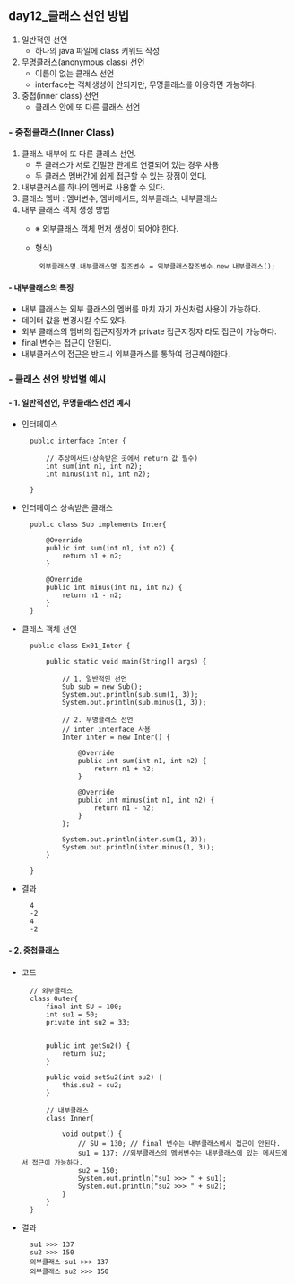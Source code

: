 ## day12_클래스 선언 방법
1. 일반적인 선언
    - 하나의 java 파일에 class 키워드 작성
2. 무명클래스(anonymous class) 선언
    - 이름이 없는 클래스 선언
    - interface는 객체생성이 안되지만, 무명클래스를 이용하면 가능하다.
3. 중첩(inner class) 선언
    - 클래스 안에 또 다른 클래스 선언

### - 중첩클래스(Inner Class)
1. 클래스 내부에 또 다른 클래스 선언.
    - 두 클래스가 서로 긴밀한 관계로 연결되어 있는 경우 사용
    - 두 클래스 멤버간에 쉽게 접근할 수 있는 장점이 있다.
2. 내부클래스를 하나의 멤버로 사용할 수 있다.
3. 클래스 멤버 : 멤버변수, 멤버메서드, 외부클래스, 내부클래스
4. 내부 클래스 객체 생성 방법
   - ※ 외부클래스 객체 먼저 생성이 되어야 한다.

    -  형식) 

            외부클래스명.내부클래스명 참조변수 = 외부클래스참조변수.new 내부클래스();

#### - 내부클래스의 특징
- 내부 클래스는 외부 클래스의 멤버를 마치 자기 자신처럼 사용이 가능하다.
 - 데이터 값을 변경시킬 수도 있다.
 - 외부 클래스의 멤버의 접근지정자가 private 접근지정자 라도 접근이 가능하다.
 - final 변수는 접근이 안된다.
- 내부클래스의 접근은 반드시 외부클래스를 통하여 접근해야한다.

### - 클래스 선언 방법별 예시
#### - 1. 일반적선언, 무명클래스 선언 예시

- 인터페이스 

        public interface Inter {
            
            // 추상메서드(상속받은 곳에서 return 값 필수)
            int sum(int n1, int n2);
            int minus(int n1, int n2);

        }

- 인터페이스 상속받은 클래스

        public class Sub implements Inter{

            @Override
            public int sum(int n1, int n2) {
                return n1 + n2;
            }

            @Override
            public int minus(int n1, int n2) {
                return n1 - n2;
            }
        }

- 클래스 객체 선언

        public class Ex01_Inter {

            public static void main(String[] args) {

                // 1. 일반적인 선언
                Sub sub = new Sub();
                System.out.println(sub.sum(1, 3));
                System.out.println(sub.minus(1, 3));
                
                // 2. 무명클래스 선언
                // inter interface 사용 
                Inter inter = new Inter() {
                    
                    @Override
                    public int sum(int n1, int n2) {
                        return n1 + n2;
                    }
                    
                    @Override
                    public int minus(int n1, int n2) {
                        return n1 - n2;
                    }
                };
                
                System.out.println(inter.sum(1, 3));
                System.out.println(inter.minus(1, 3));
            }

        }

- 결과

        4
        -2
        4
        -2

#### - 2. 중첩클래스
- 코드

        // 외부클래스
        class Outer{ 
            final int SU = 100;
            int su1 = 50;
            private int su2 = 33;
            
            
            public int getSu2() {
                return su2;
            }

            public void setSu2(int su2) {
                this.su2 = su2;
            }

            // 내부클래스
            class Inner{ 
                
                void output() {
                    // SU = 130; // final 변수는 내부클래스에서 접근이 안된다.
                    su1 = 137; //외부클래스의 멤버변수는 내부클래스에 있는 메서드에서 접근이 가능하다.
                    su2 = 150;
                    System.out.println("su1 >>> " + su1);
                    System.out.println("su2 >>> " + su2);
                }
            }
        }

- 결과

        su1 >>> 137
        su2 >>> 150
        외부클래스 su1 >>> 137
        외부클래스 su2 >>> 150
